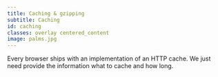 ```yaml
---
title: Caching & gzipping
subtitle: Caching
id: caching
classes: overlay centered_content
image: palms.jpg
---
```


Every browser ships with an implementation of an HTTP cache. We just need provide the information what to cache and how long.